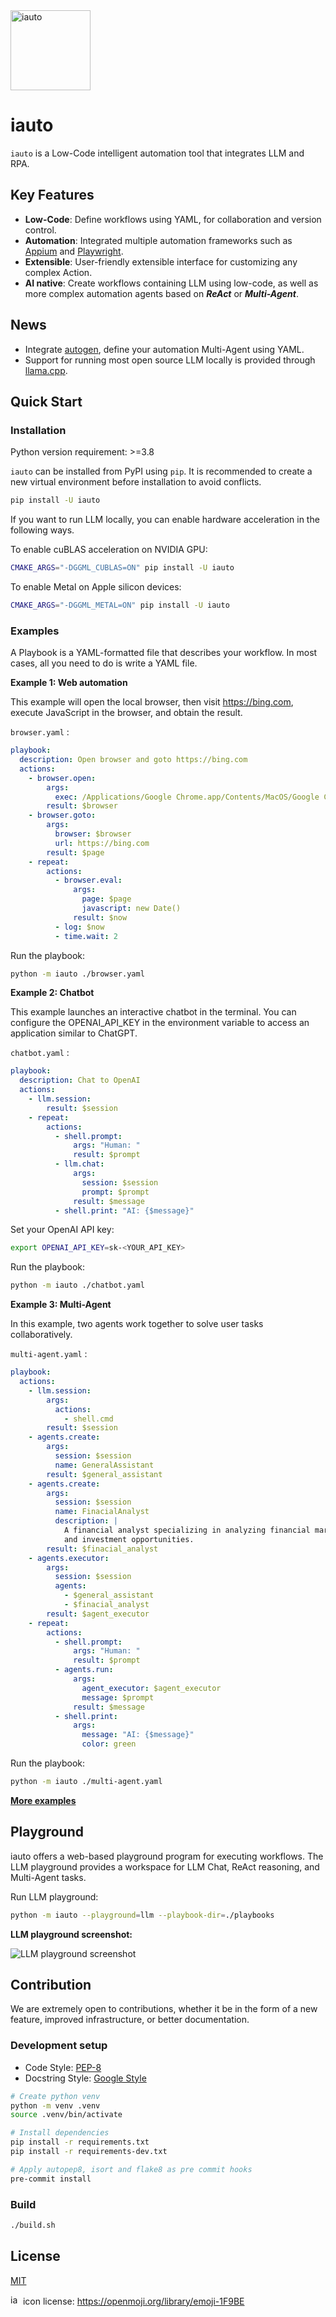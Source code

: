 <img src="website/static/img/icon.svg" title="iauto" height="128">

# iauto

`iauto` is a Low-Code intelligent automation tool that integrates LLM and RPA.

## Key Features

* **Low-Code**: Define workflows using YAML, for collaboration and version control.
* **Automation**: Integrated multiple automation frameworks such as [Appium](https://github.com/appium/appium) and [Playwright](https://playwright.dev/python/).
* **Extensible**: User-friendly extensible interface for customizing any complex Action.
* **AI native**: Create workflows containing LLM using low-code, as well as more complex automation agents based on ***ReAct*** or ***Multi-Agent***.

## News

* Integrate [autogen](https://github.com/microsoft/autogen), define your automation Multi-Agent using YAML.
* Support for running most open source LLM locally is provided through [llama.cpp](https://github.com/ggerganov/llama.cpp).

## Quick Start

### Installation

Python version requirement: >=3.8

`iauto` can be installed from PyPI using `pip`. It is recommended to create a new virtual environment before installation to avoid conflicts.

```bash
pip install -U iauto
```

If you want to run LLM locally, you can enable hardware acceleration in the following ways.

To enable cuBLAS acceleration on NVIDIA GPU:

```bash
CMAKE_ARGS="-DGGML_CUBLAS=ON" pip install -U iauto
```

To enable Metal on Apple silicon devices:

```bash
CMAKE_ARGS="-DGGML_METAL=ON" pip install -U iauto
```

### Examples

A Playbook is a YAML-formatted file that describes your workflow. In most cases, all you need to do is write a YAML file.

**Example 1: Web automation**

This example will open the local browser, then visit https://bing.com, execute JavaScript in the browser, and obtain the result.

`browser.yaml` :

```yaml
playbook:
  description: Open browser and goto https://bing.com
  actions:
    - browser.open:
        args:
          exec: /Applications/Google Chrome.app/Contents/MacOS/Google Chrome
        result: $browser
    - browser.goto:
        args:
          browser: $browser
          url: https://bing.com
        result: $page
    - repeat:
        actions:
          - browser.eval:
              args:
                page: $page
                javascript: new Date()
              result: $now
          - log: $now
          - time.wait: 2
```

Run the playbook:

```bash
python -m iauto ./browser.yaml
```

**Example 2: Chatbot**

This example launches an interactive chatbot in the terminal. You can configure the OPENAI_API_KEY in the environment variable to access an application similar to ChatGPT.

`chatbot.yaml` :

```yaml
playbook:
  description: Chat to OpenAI
  actions:
    - llm.session:
        result: $session
    - repeat:
        actions:
          - shell.prompt:
              args: "Human: "
              result: $prompt
          - llm.chat:
              args:
                session: $session
                prompt: $prompt
              result: $message
          - shell.print: "AI: {$message}"
```

Set your OpenAI API key:

```bash
export OPENAI_API_KEY=sk-<YOUR_API_KEY>
```

Run the playbook:

```bash
python -m iauto ./chatbot.yaml
```

**Example 3: Multi-Agent**

In this example, two agents work together to solve user tasks collaboratively.

`multi-agent.yaml` :

```yaml
playbook:
  actions:
    - llm.session:
        args:
          actions:
            - shell.cmd
        result: $session
    - agents.create:
        args:
          session: $session
          name: GeneralAssistant
        result: $general_assistant
    - agents.create:
        args:
          session: $session
          name: FinacialAnalyst
          description: |
            A financial analyst specializing in analyzing financial markets
            and investment opportunities.
        result: $finacial_analyst
    - agents.executor:
        args:
          session: $session
          agents:
            - $general_assistant
            - $finacial_analyst
        result: $agent_executor
    - repeat:
        actions:
          - shell.prompt:
              args: "Human: "
              result: $prompt
          - agents.run:
              args:
                agent_executor: $agent_executor
                message: $prompt
              result: $message
          - shell.print:
              args:
                message: "AI: {$message}"
                color: green
```

Run the playbook:

```bash
python -m iauto ./multi-agent.yaml
```

**[More examples](./playbooks)**


## Playground

iauto offers a web-based playground program for executing workflows. The LLM playground provides a workspace for LLM Chat, ReAct reasoning, and Multi-Agent tasks.

Run LLM playground:

```bash
python -m iauto --playground=llm --playbook-dir=./playbooks
```

**LLM playground screenshot:**

![LLM playground screenshot](./website/static/img/screenshot_playground_llm.png)

## Contribution

We are extremely open to contributions, whether it be in the form of a new feature, improved infrastructure, or better documentation.

### Development setup

* Code Style: [PEP-8](https://peps.python.org/pep-0008/)
* Docstring Style: [Google Style](https://sphinxcontrib-napoleon.readthedocs.io/en/latest/example_google.html)

```bash
# Create python venv
python -m venv .venv
source .venv/bin/activate

# Install dependencies
pip install -r requirements.txt
pip install -r requirements-dev.txt

# Apply autopep8, isort and flake8 as pre commit hooks
pre-commit install
```
### Build

```bash
./build.sh
```

## License

[MIT](./LICENSE)

<img src="website/static/img/icon.svg" title="iauto" height="16"> icon license: https://openmoji.org/library/emoji-1F9BE

